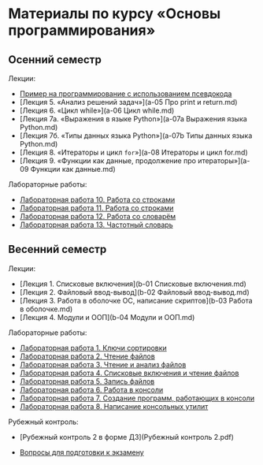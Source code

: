 # Материалы по курсу «Основы программирования»

## Осенний семестр

Лекции:

* [Пример на программирование с использованием псевдокода](pseudocode-pics/README.md)
* [Лекция 5. «Анализ решений задач»](a-05 Про print и return.md)
* [Лекция 6. «Цикл while»](a-06 Цикл while.md)
* [Лекция 7а. «Выражения в языке Python»](a-07a Выражения языка Python.md)
* [Лекция 7б. «Типы данных языка Python»](a-07b Типы данных языка Python.md)
* [Лекция 8. «Итераторы и цикл `for`»](a-08 Итераторы и цикл for.md)
* [Лекция 9. «Функции как данные, продолжение про итераторы»](a-09 Функции как данные.md)

Лабораторные работы:

* [Лабораторная работа 10. Работа со строками](a-lab10.md)
* [Лабораторная работа 11. Работа со строками](a-lab11.md)
* [Лабораторная работа 12. Работа со словарём](a-lab12.md)
* [Лабораторная работа 13. Частотный словарь](a-lab13.md)


## Весенний семестр

Лекции:

* [Лекция 1. Списковые включения](b-01 Списковые включения.md)
* [Лекция 2. Файловый ввод-вывод](b-02 Файловый ввод-вывод.md)
* [Лекция 3. Работа в оболочке ОС, написание скриптов](b-03 Работа в оболочке.md)
* [Лекция 4. Модули и ООП](b-04 Модули и ООП.md)

Лабораторные работы:

* [Лабораторная работа 1. Ключи сортировки](b-lab01.md)
* [Лабораторная работа 2. Чтение файлов](b-lab02.md)
* [Лабораторная работа 3. Чтение и анализ файлов](b-lab03.md)
* [Лабораторная работа 4. Списковые включения и чтение файлов](b-lab04.md)
* [Лабораторная работа 5. Запись файлов](b-lab05.md)
* [Лабораторная работа 6. Работа в консоли](b-lab06.md)
* [Лабораторная работа 7. Создание программ, работающих в консоли](b-lab07.md)
* [Лабораторная работа 8. Написание консольных утилит](b-lab08.md)

Рубежный контроль:

* [Рубежный контроль 2 в форме ДЗ](Рубежный контроль 2.pdf)

* [Вопросы для подготовки к экзамену](exam.md)
